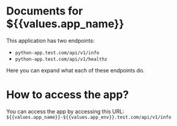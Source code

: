 # Documents for ${{values.app_name}}

This application has two endpoints:
- `python-app.test.com/api/v1/info`
- `python-app.test.com/api/v1/healthz`

Here you can expand what each of these endpoints do.

# How to access the app?

You can access the app by accessing this URL: `${{values.app_name}}-${{values.app_env}}.test.com/api/v1/info`

